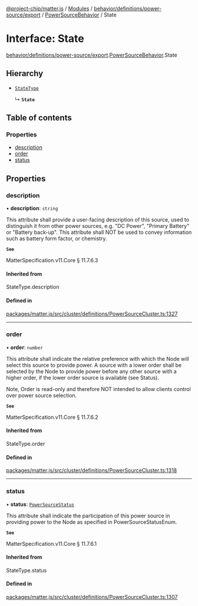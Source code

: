 [@project-chip/matter.js](../README.md) / [Modules](../modules.md) / [behavior/definitions/power-source/export](../modules/behavior_definitions_power_source_export.md) / [PowerSourceBehavior](../modules/behavior_definitions_power_source_export.PowerSourceBehavior.md) / State

# Interface: State

[behavior/definitions/power-source/export](../modules/behavior_definitions_power_source_export.md).[PowerSourceBehavior](../modules/behavior_definitions_power_source_export.PowerSourceBehavior.md).State

## Hierarchy

- [`StateType`](../modules/behavior_definitions_power_source_export._internal_.md#statetype)

  ↳ **`State`**

## Table of contents

### Properties

- [description](behavior_definitions_power_source_export.PowerSourceBehavior.State.md#description)
- [order](behavior_definitions_power_source_export.PowerSourceBehavior.State.md#order)
- [status](behavior_definitions_power_source_export.PowerSourceBehavior.State.md#status)

## Properties

### description

• **description**: `string`

This attribute shall provide a user-facing description of this source, used to distinguish it from other
power sources, e.g. "DC Power", "Primary Battery" or "Battery back-up". This attribute shall NOT be used
to convey information such as battery form factor, or chemistry.

**`See`**

MatterSpecification.v11.Core § 11.7.6.3

#### Inherited from

StateType.description

#### Defined in

[packages/matter.js/src/cluster/definitions/PowerSourceCluster.ts:1327](https://github.com/project-chip/matter.js/blob/5f71eedebdb9fa54338bde320c311bb359b7455d/packages/matter.js/src/cluster/definitions/PowerSourceCluster.ts#L1327)

___

### order

• **order**: `number`

This attribute shall indicate the relative preference with which the Node will select this source to
provide power. A source with a lower order shall be selected by the Node to provide power before any
other source with a higher order, if the lower order source is available (see Status).

Note, Order is read-only and therefore NOT intended to allow clients control over power source selection.

**`See`**

MatterSpecification.v11.Core § 11.7.6.2

#### Inherited from

StateType.order

#### Defined in

[packages/matter.js/src/cluster/definitions/PowerSourceCluster.ts:1318](https://github.com/project-chip/matter.js/blob/5f71eedebdb9fa54338bde320c311bb359b7455d/packages/matter.js/src/cluster/definitions/PowerSourceCluster.ts#L1318)

___

### status

• **status**: [`PowerSourceStatus`](../enums/cluster_export.PowerSource.PowerSourceStatus.md)

This attribute shall indicate the participation of this power source in providing power to the Node as
specified in PowerSourceStatusEnum.

**`See`**

MatterSpecification.v11.Core § 11.7.6.1

#### Inherited from

StateType.status

#### Defined in

[packages/matter.js/src/cluster/definitions/PowerSourceCluster.ts:1307](https://github.com/project-chip/matter.js/blob/5f71eedebdb9fa54338bde320c311bb359b7455d/packages/matter.js/src/cluster/definitions/PowerSourceCluster.ts#L1307)
